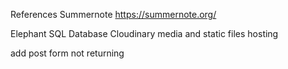 


References
Summernote
https://summernote.org/

Elephant SQL Database
Cloudinary media and static files hosting


add post form not returning



